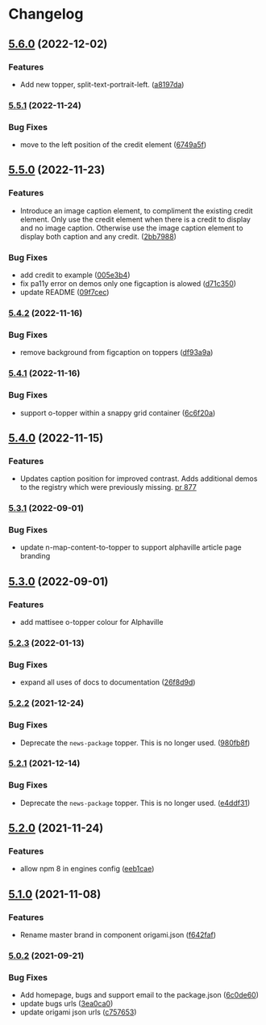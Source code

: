 # Changelog

## [5.6.0](https://www.github.com/Financial-Times/origami/compare/o-topper-v5.5.1...o-topper-v5.6.0) (2022-12-02)


### Features

* Add new topper, split-text-portrait-left. ([a8197da](https://www.github.com/Financial-Times/origami/commit/a8197da3850193971db9b200e5ac9b979014fdcc))

### [5.5.1](https://www.github.com/Financial-Times/origami/compare/o-topper-v5.5.0...o-topper-v5.5.1) (2022-11-24)


### Bug Fixes

* move to the left  position of the  credit element ([6749a5f](https://www.github.com/Financial-Times/origami/commit/6749a5f155126143f738bae7adee981225ce6c3a))

## [5.5.0](https://www.github.com/Financial-Times/origami/compare/o-topper-v5.4.2...o-topper-v5.5.0) (2022-11-23)


### Features

* Introduce an image caption element, to compliment the existing credit element. Only use the credit element when there is a credit to display and no image caption. Otherwise use the image caption element to display both caption and any credit. ([2bb7988](https://www.github.com/Financial-Times/origami/commit/2bb79886b7db19920883e61a192cccef926d8af2))


### Bug Fixes

* add credit to example ([005e3b4](https://www.github.com/Financial-Times/origami/commit/005e3b4c90cd30d95bce8e188b84d1d7980a5fe4))
* fix pa11y error on demos only one figcaption is alowed ([d71c350](https://www.github.com/Financial-Times/origami/commit/d71c350805a0823cafca734a4345b94bc067fec6))
* update README ([09f7cec](https://www.github.com/Financial-Times/origami/commit/09f7cec15a57491c52a0423c89ea373f8f02c61b))

### [5.4.2](https://www.github.com/Financial-Times/origami/compare/o-topper-v5.4.1...o-topper-v5.4.2) (2022-11-16)


### Bug Fixes

* remove background from figcaption on toppers ([df93a9a](https://www.github.com/Financial-Times/origami/commit/df93a9a61aee25339a737c959df87d30cb29d4b9))

### [5.4.1](https://www.github.com/Financial-Times/origami/compare/o-topper-v5.4.0...o-topper-v5.4.1) (2022-11-16)


### Bug Fixes

* support o-topper within a snappy grid container ([6c6f20a](https://www.github.com/Financial-Times/origami/commit/6c6f20a78916f447820380af93161fd1414b794c))

## [5.4.0](https://www.github.com/Financial-Times/origami/compare/o-topper-v5.3.1...o-topper-v5.4.0) (2022-11-15)


### Features

* Updates caption position for improved contrast. Adds additional demos to the registry which were previously missing. [pr 877](https://github.com/Financial-Times/origami/pull/877)

### [5.3.1](https://www.github.com/Financial-Times/origami/compare/o-topper-v5.3.0...o-topper-v5.3.1) (2022-09-01)


### Bug Fixes

* update n-map-content-to-topper to support alphaville article page branding

## [5.3.0](https://www.github.com/Financial-Times/origami/compare/o-topper-v5.2.3...o-topper-v5.3.0) (2022-09-01)


### Features

* add mattisee o-topper colour for Alphaville

### [5.2.3](https://www.github.com/Financial-Times/origami/compare/o-topper-v5.2.2...o-topper-v5.2.3) (2022-01-13)


### Bug Fixes

* expand all uses of docs to documentation ([26f8d9d](https://www.github.com/Financial-Times/origami/commit/26f8d9d8cbbe3e78902d8c3951b37e08150a77bd))

### [5.2.2](https://www.github.com/Financial-Times/origami/compare/o-topper-v5.2.1...o-topper-v5.2.2) (2021-12-24)


### Bug Fixes

* Deprecate the `news-package` topper. This is no longer used. ([980fb8f](https://www.github.com/Financial-Times/origami/commit/980fb8fd9c315008622098913c56f4c85dd181fe))

### [5.2.1](https://www.github.com/Financial-Times/origami/compare/o-topper-v5.2.0...o-topper-v5.2.1) (2021-12-14)


### Bug Fixes

* Deprecate the `news-package` topper. This is no longer used. ([e4ddf31](https://www.github.com/Financial-Times/origami/commit/e4ddf31ae78f99fe571f77b704fb9180d23504b2))

## [5.2.0](https://www.github.com/Financial-Times/origami/compare/o-topper-v5.1.0...o-topper-v5.2.0) (2021-11-24)


### Features

* allow npm 8 in engines config ([eeb1cae](https://www.github.com/Financial-Times/origami/commit/eeb1cae6e7f0379e647f2b41240b1f294997d528))

## [5.1.0](https://www.github.com/Financial-Times/origami/compare/o-topper-v5.0.2...o-topper-v5.1.0) (2021-11-08)


### Features

* Rename master brand in component origami.json ([f642faf](https://www.github.com/Financial-Times/origami/commit/f642faf0574d84ea8185b56e6090c8015def27e6))

### [5.0.2](https://www.github.com/Financial-Times/origami/compare/o-topper-v5.0.1...o-topper-v5.0.2) (2021-09-21)


### Bug Fixes

* Add homepage, bugs and support email to the package.json ([6c0de60](https://www.github.com/Financial-Times/origami/commit/6c0de60ebd6e64c4dd16d000fcc6b79412ce30f4))
* update bugs urls ([3ea0ca0](https://www.github.com/Financial-Times/origami/commit/3ea0ca03bcb6e55142a77387ad0fff5ddf056d44))
* update origami json urls ([c757653](https://www.github.com/Financial-Times/origami/commit/c7576532b5a14f0462d5346dfb63238be025602e))
